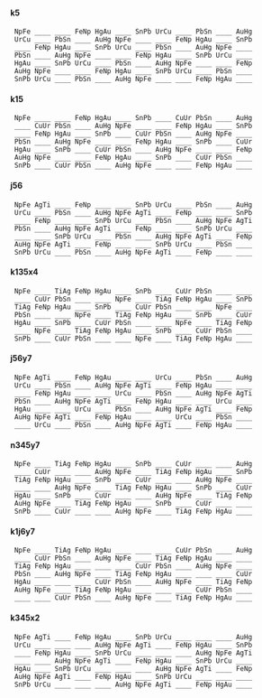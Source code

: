 

#### k5

     NpFe ____ ____ FeNp HgAu ____ SnPb UrCu ____ PbSn ____ AuHg
     UrCu ____ PbSn ____ AuHg NpFe ____ ____ FeNp HgAu ____ SnPb
     ____ FeNp HgAu ____ SnPb UrCu ____ PbSn ____ AuHg NpFe ____
     PbSn ____ AuHg NpFe ____ ____ FeNp HgAu ____ SnPb UrCu ____
     HgAu ____ SnPb UrCu ____ PbSn ____ AuHg NpFe ____ ____ FeNp
     AuHg NpFe ____ ____ FeNp HgAu ____ SnPb UrCu ____ PbSn ____
     SnPb UrCu ____ PbSn ____ AuHg NpFe ____ ____ FeNp HgAu ____


#### k15

     NpFe ____ ____ FeNp HgAu ____ SnPb ____ CuUr PbSn ____ AuHg
     ____ CuUr PbSn ____ AuHg NpFe ____ ____ FeNp HgAu ____ SnPb
     ____ FeNp HgAu ____ SnPb ____ CuUr PbSn ____ AuHg NpFe ____
     PbSn ____ AuHg NpFe ____ ____ FeNp HgAu ____ SnPb ____ CuUr
     HgAu ____ SnPb ____ CuUr PbSn ____ AuHg NpFe ____ ____ FeNp
     AuHg NpFe ____ ____ FeNp HgAu ____ SnPb ____ CuUr PbSn ____
     SnPb ____ CuUr PbSn ____ AuHg NpFe ____ ____ FeNp HgAu ____


#### j56

     NpFe AgTi ____ FeNp ____ ____ SnPb UrCu ____ PbSn ____ AuHg
     UrCu ____ PbSn ____ AuHg NpFe AgTi ____ FeNp ____ ____ SnPb
     ____ FeNp ____ ____ SnPb UrCu ____ PbSn ____ AuHg NpFe AgTi
     PbSn ____ AuHg NpFe AgTi ____ FeNp ____ ____ SnPb UrCu ____
     ____ ____ SnPb UrCu ____ PbSn ____ AuHg NpFe AgTi ____ FeNp
     AuHg NpFe AgTi ____ FeNp ____ ____ SnPb UrCu ____ PbSn ____
     SnPb UrCu ____ PbSn ____ AuHg NpFe AgTi ____ FeNp ____ ____


#### k135x4

     NpFe ____ TiAg FeNp HgAu ____ SnPb ____ CuUr PbSn ____ ____
     ____ CuUr PbSn ____ ____ NpFe ____ TiAg FeNp HgAu ____ SnPb
     TiAg FeNp HgAu ____ SnPb ____ CuUr PbSn ____ ____ NpFe ____
     PbSn ____ ____ NpFe ____ TiAg FeNp HgAu ____ SnPb ____ CuUr
     HgAu ____ SnPb ____ CuUr PbSn ____ ____ NpFe ____ TiAg FeNp
     ____ NpFe ____ TiAg FeNp HgAu ____ SnPb ____ CuUr PbSn ____
     SnPb ____ CuUr PbSn ____ ____ NpFe ____ TiAg FeNp HgAu ____


#### j56y7

     NpFe AgTi ____ FeNp HgAu ____ ____ UrCu ____ PbSn ____ AuHg
     UrCu ____ PbSn ____ AuHg NpFe AgTi ____ FeNp HgAu ____ ____
     ____ FeNp HgAu ____ ____ UrCu ____ PbSn ____ AuHg NpFe AgTi
     PbSn ____ AuHg NpFe AgTi ____ FeNp HgAu ____ ____ UrCu ____
     HgAu ____ ____ UrCu ____ PbSn ____ AuHg NpFe AgTi ____ FeNp
     AuHg NpFe AgTi ____ FeNp HgAu ____ ____ UrCu ____ PbSn ____
     ____ UrCu ____ PbSn ____ AuHg NpFe AgTi ____ FeNp HgAu ____


#### n345y7

     NpFe ____ TiAg FeNp HgAu ____ SnPb ____ CuUr ____ ____ AuHg
     ____ CuUr ____ ____ AuHg NpFe ____ TiAg FeNp HgAu ____ SnPb
     TiAg FeNp HgAu ____ SnPb ____ CuUr ____ ____ AuHg NpFe ____
     ____ ____ AuHg NpFe ____ TiAg FeNp HgAu ____ SnPb ____ CuUr
     HgAu ____ SnPb ____ CuUr ____ ____ AuHg NpFe ____ TiAg FeNp
     AuHg NpFe ____ TiAg FeNp HgAu ____ SnPb ____ CuUr ____ ____
     SnPb ____ CuUr ____ ____ AuHg NpFe ____ TiAg FeNp HgAu ____


#### k1j6y7

     NpFe ____ TiAg FeNp HgAu ____ ____ ____ CuUr PbSn ____ AuHg
     ____ CuUr PbSn ____ AuHg NpFe ____ TiAg FeNp HgAu ____ ____
     TiAg FeNp HgAu ____ ____ ____ CuUr PbSn ____ AuHg NpFe ____
     PbSn ____ AuHg NpFe ____ TiAg FeNp HgAu ____ ____ ____ CuUr
     HgAu ____ ____ ____ CuUr PbSn ____ AuHg NpFe ____ TiAg FeNp
     AuHg NpFe ____ TiAg FeNp HgAu ____ ____ ____ CuUr PbSn ____
     ____ ____ CuUr PbSn ____ AuHg NpFe ____ TiAg FeNp HgAu ____


#### k345x2

     NpFe AgTi ____ FeNp HgAu ____ SnPb UrCu ____ ____ ____ AuHg
     UrCu ____ ____ ____ AuHg NpFe AgTi ____ FeNp HgAu ____ SnPb
     ____ FeNp HgAu ____ SnPb UrCu ____ ____ ____ AuHg NpFe AgTi
     ____ ____ AuHg NpFe AgTi ____ FeNp HgAu ____ SnPb UrCu ____
     HgAu ____ SnPb UrCu ____ ____ ____ AuHg NpFe AgTi ____ FeNp
     AuHg NpFe AgTi ____ FeNp HgAu ____ SnPb UrCu ____ ____ ____
     SnPb UrCu ____ ____ ____ AuHg NpFe AgTi ____ FeNp HgAu ____

